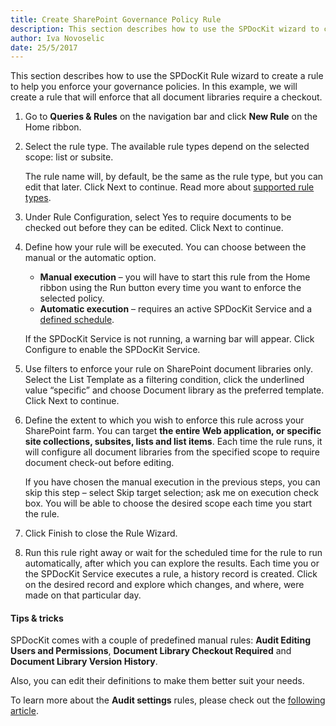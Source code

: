 ```yaml
---
title: Create SharePoint Governance Policy Rule
description: This section describes how to use the SPDocKit wizard to create a rule to help you enforce your governance policies.
author: Iva Novoselic  
date: 25/5/2017   
---
```

This section describes how to use the SPDocKit Rule wizard to create a rule to help you enforce your governance policies. In this example, we will create a rule that will enforce that all document libraries require a checkout.

1. Go to __Queries & Rules__ on the navigation bar and click __New Rule__ on the Home ribbon.

1. Select the rule type. The available rule types depend on the selected scope: list or subsite.

   The rule name will, by default, be the same as the rule type, but you can edit that later. Click Next to continue. Read more about [supported rule types](#internal/get-to-know-spdockit/queries-and-rules-screen).

1. Under Rule Configuration, select Yes to require documents to be checked out before they can be edited. Click Next to continue.

1. Define how your rule will be executed. You can choose between the manual or the automatic option.
   * __Manual execution__ – you will have to start this rule from the Home ribbon using the Run button every time you want to enforce the selected policy.
   * __Automatic execution__ – requires an active SPDocKit Service and a [defined schedule](#internal/get-to-know-spdockit/queries-and-rules-screen).

   If the SPDocKit Service is not running, a warning bar will appear. Click Configure to enable the SPDocKit Service.

1. Use filters to enforce your rule on SharePoint document libraries only. Select the List Template as a filtering condition, click the underlined value “specific” and choose Document library as the preferred template. Click Next to continue.

1. Define the extent to which you wish to enforce this rule across your SharePoint farm. You can target __the entire Web application, or specific site collections, subsites, lists and list items__. Each time the rule runs, it will configure all document libraries from the specified scope to require document check-out before editing.

   If you have chosen the manual execution in the previous steps, you can skip this step – select Skip target selection; ask me on execution check box. You will be able to choose the desired scope each time you start the rule.

1. Click Finish to close the Rule Wizard.

1. Run this rule right away or wait for the scheduled time for the rule to run automatically, after which you can explore the results. Each time you or the SPDocKit Service executes a rule, a history record is created. Click on the desired record and explore which changes, and where, were made on that particular day.


#### Tips & tricks

SPDocKit comes with a couple of predefined manual rules: __Audit Editing Users and Permissions__, __Document Library Checkout Required__ and __Document Library Version History__. 

Also, you can edit their definitions to make them better suit your needs.

To learn more about the __Audit settings__ rules, please check out the [following article](#internal/how-to/queries-and-rules/create-audit-queries-and-rules/).